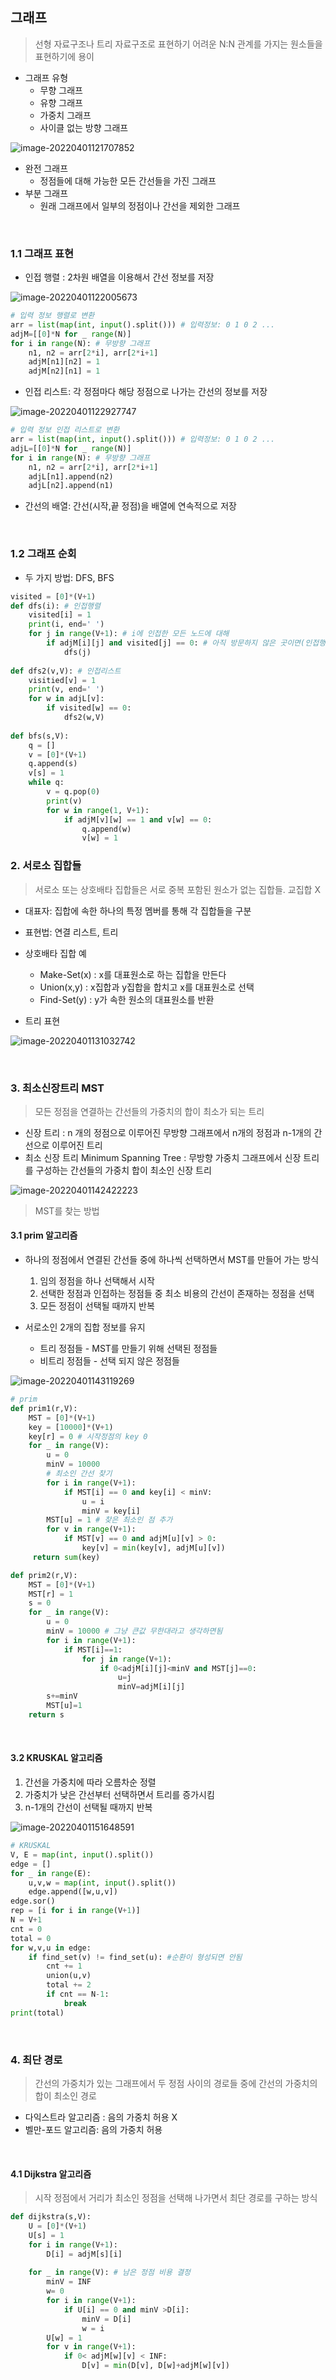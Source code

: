 ## 그래프

> 선형 자료구조나 트리 자료구조로 표현하기 어려운 N:N 관계를 가지는 원소들을 표현하기에 용이

- 그래프 유형
  - 무향 그래프
  - 유향 그래프
  - 가중치 그래프
  - 사이클 없는 방향 그래프

![image-20220401121707852](graph.assets/image-20220401121707852.png)

- 완전 그래프
  - 정점들에 대해 가능한 모든 간선들을 가진 그래프
- 부분 그래프
  - 원래 그래프에서 일부의 정점이나 간선을 제외한 그래프

<br>

### 1.1 그래프 표현

- 인접 행렬 : 2차원 배열을 이용해서 간선 정보를 저장

![image-20220401122005673](graph.assets/image-20220401122005673.png)

```python
# 입력 정보 행렬로 변환
arr = list(map(int, input().split())) # 입력정보: 0 1 0 2 ...
adjM=[[0]*N for _ range(N)]
for i in range(N): # 무방향 그래프
    n1, n2 = arr[2*i], arr[2*i+1]
    adjM[n1][n2] = 1
    adjM[n2][n1] = 1    
```



- 인접 리스트: 각 정점마다 해당 정점으로 나가는 간선의 정보를 저장

![image-20220401122927747](graph.assets/image-20220401122927747.png)

```python
# 입력 정보 인접 리스트로 변환
arr = list(map(int, input().split())) # 입력정보: 0 1 0 2 ...
adjL=[[0]*N for _ range(N)]
for i in range(N): # 무방향 그래프
    n1, n2 = arr[2*i], arr[2*i+1]
    adjL[n1].append(n2)
    adjL[n2].append(n1)
```

- 간선의 배열: 간선(시작,끝 정점)을 배열에 연속적으로 저장

<br>

### 1.2 그래프 순회

- 두 가지 방법: DFS, BFS

```python
visited = [0]*(V+1)
def dfs(i): # 인접행렬
    visited[i] = 1
    print(i, end=' ')
    for j in range(V+1): # i에 인접한 모든 노드에 대해
        if adjM[i][j] and visited[j] == 0: # 아직 방문하지 않은 곳이면(인접행렬사용)
            dfs(j)
            
def dfs2(v,V): # 인접리스트
    visitied[v] = 1
    print(v, end=' ')
    for w in adjL[v]:
        if visited[w] == 0:
        	dfs2(w,V) 
            
def bfs(s,V):
    q = []
    v = [0]*(V+1)
    q.append(s)
    v[s] = 1
    while q:
        v = q.pop(0)
        print(v)
        for w in range(1, V+1):
            if adjM[v][w] == 1 and v[w] == 0:
                q.append(w)
                v[w] = 1
```



### 2. 서로소 집합들

> 서로소 또는 상호배타 집합들은 서로 중복 포함된 원소가 없는 집합들. 교집합 X

- 대표자: 집합에 속한 하나의 특정 멤버를 통해 각 집합들을 구분

- 표현법: 연결 리스트, 트리
- 상호배타 집합 예
  - Make-Set(x) : x를 대표원소로 하는 집합을 만든다
  - Union(x,y) : x집합과 y집합을 합치고 x를 대표원소로 선택
  - Find-Set(y) : y가 속한 원소의 대표원소를 반환

- 트리 표현

![image-20220401131032742](graph.assets/image-20220401131032742.png)

<br>

### 3. 최소신장트리 MST

> 모든 정점을 연결하는 간선들의 가중치의 합이 최소가 되는 트리

- 신장 트리 : n 개의 정점으로 이루어진 무방향 그래프에서 n개의 정점과 n-1개의 간선으로 이루어진 트리
- 최소 신장 트리 Minimum Spanning Tree : 무방향 가중치 그래프에서 신장 트리를 구성하는 간선들의 가중치 합이 최소인 신장 트리

![image-20220401142422223](graph.assets/image-20220401142422223.png)

> MST를 찾는 방법

#### 3.1 prim 알고리즘

- 하나의 정점에서 연결된 간선들 중에 하나씩 선택하면서 MST를 만들어 가는 방식
  1) 임의 정점을 하나 선택해서 시작
  2)  선택한 정점과 인접하는 정점들 중 최소 비용의 간선이 존재하는 정점을 선택
  3) 모든 정점이 선택될 때까지 반복

- 서로소인 2개의 집합 정보를 유지
  - 트리 정점들 - MST를 만들기 위해 선택된 정점들
  - 비트리 정점들 - 선택 되지 않은 정점들

![image-20220401143119269](graph.assets/image-20220401143119269.png)

```python
# prim
def prim1(r,V):
    MST = [0]*(V+1)
    key = [10000]*(V+1)
    key[r] = 0 # 시작정점의 key 0
    for _ in range(V):
        u = 0
        minV = 10000
        # 최소인 간선 찾기
        for i in range(V+1):
            if MST[i] == 0 and key[i] < minV:
                u = i
                minV = key[i]
        MST[u] = 1 # 찾은 최소인 점 추가
        for v in range(V+1):
            if MST[v] == 0 and adjM[u][v] > 0:
                key[v] = min(key[v], adjM[u][v])
     return sum(key)

def prim2(r,V):
    MST = [0]*(V+1)
    MST[r] = 1
    s = 0
    for _ in range(V):
        u = 0
        minV = 10000 # 그냥 큰값 무한대라고 생각하면됨
        for i in range(V+1):
            if MST[i]==1:
                for j in range(V+1):
                    if 0<adjM[i][j]<minV and MST[j]==0:
                        u=j
                        minV=adjM[i][j]
        s+=minV
        MST[u]=1
    return s
```

<br>

#### 3.2 KRUSKAL 알고리즘

1) 간선을 가중치에 따라 오름차순 정렬
2) 가중치가 낮은 간선부터 선택하면서 트리를 증가시킴
3) n-1개의 간선이 선택될 때까지 반복

![image-20220401151648591](graph.assets/image-20220401151648591.png)

```python
# KRUSKAL
V, E = map(int, input().split())
edge = []
for _ in range(E):
    u,v,w = map(int, input().split())
    edge.append([w,u,v])
edge.sor()
rep = [i for i in range(V+1)]
N = V+1
cnt = 0
total = 0
for w,v,u in edge:
    if find_set(v) != find_set(u): #순환이 형성되면 안됨
        cnt += 1
        union(u,v)
        total += 2
        if cnt == N-1:
            break
print(total)
```

<br>

### 4. 최단 경로

> 간선의 가중치가 있는 그래프에서 두 정점 사이의 경로들 중에 간선의 가중치의 합이 최소인 경로

- 다익스트라 알고리즘 : 음의 가중치 허용 X
- 벨만-포드 알고리즘: 음의 가중치 허용

<br>

#### 4.1 Dijkstra 알고리즘

> 시작 정점에서 거리가 최소인 정점을 선택해 나가면서 최단 경로를 구하는 방식

```python
def dijkstra(s,V):
    U = [0]*(V+1)
    U[s] = 1
    for i in range(V+1):
        D[i] = adjM[s][i]
        
    for _ in range(V): # 남은 정점 비용 결정
        minV = INF
        w= 0
        for i in range(V+1):
            if U[i] == 0 and minV >D[i]:
                minV = D[i]
                w = i
        U[w] = 1
        for v in range(V+1):
            if 0< adjM[w][v] < INF:
                D[v] = min(D[v], D[w]+adjM[w][v])

```

